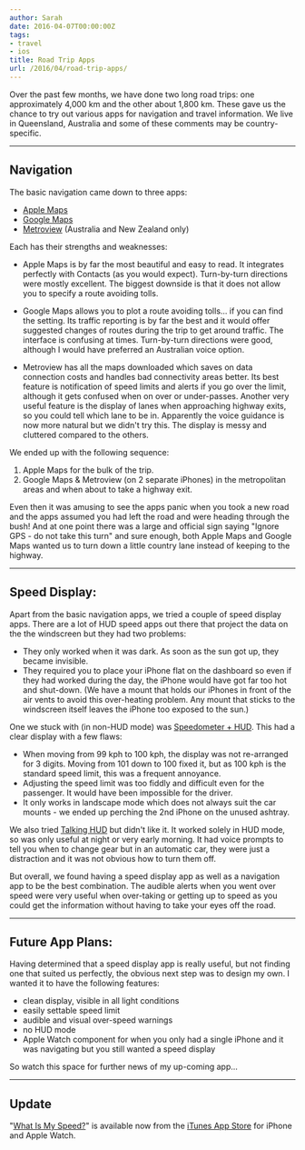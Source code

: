 ```yaml
---
author: Sarah
date: 2016-04-07T00:00:00Z
tags:
- travel
- ios
title: Road Trip Apps
url: /2016/04/road-trip-apps/
---
```


Over the past few months, we have done two long road trips: one approximately
4,000 km and the other about 1,800 km. These gave us the chance to try out
various apps for navigation and travel information. We live in Queensland,
Australia and some of these comments may be country-specific.

---

## Navigation

The basic navigation came down to three apps:

* [Apple Maps][1]
* [Google Maps][2]
* [Metroview][3] (Australia and New Zealand only)

Each has their strengths and weaknesses:

* Apple Maps is by far the most beautiful and easy to read. It integrates
  perfectly with Contacts (as you would expect). Turn-by-turn directions were
  mostly excellent. The biggest downside is that it does not allow you to
  specify a route avoiding tolls.

* Google Maps allows you to plot a route avoiding tolls... if you can find the
  setting. Its traffic reporting is by far the best and it would offer suggested
  changes of routes during the trip to get around traffic. The interface is
  confusing at times. Turn-by-turn directions were good, although I would have
  preferred an Australian voice option.

* Metroview has all the maps downloaded which saves on data connection costs and
  handles bad connectivity areas better. Its best feature is notification of
  speed limits and alerts if you go over the limit, although it gets confused
  when on over or under-passes. Another very useful feature is the display of
  lanes when approaching highway exits, so you could tell which lane to be in.
  Apparently the voice guidance is now more natural but we didn't try this. The
  display is messy and cluttered compared to the others.

We ended up with the following sequence:

1. Apple Maps for the bulk of the trip.
2. Google Maps & Metroview (on 2 separate iPhones) in the metropolitan areas and
   when about to take a highway exit.

Even then it was amusing to see the apps panic when you took a new road and the
apps assumed you had left the road and were heading through the bush! And at one
point there was a large and official sign saying "Ignore GPS - do not take this
turn" and sure enough, both Apple Maps and Google Maps wanted us to turn down a
little country lane instead of keeping to the highway.

---

## Speed Display:

Apart from the basic navigation apps, we tried a couple of speed display apps.
There are a lot of HUD speed apps out there that project the data on the the
windscreen but they had two problems:

* They only worked when it was dark. As soon as the sun got up, they became
  invisible.
* They required you to place your iPhone flat on the dashboard so even if they
  had worked during the day, the iPhone would have got far too hot and
  shut-down. (We have a mount that holds our iPhones in front of the air vents
  to avoid this over-heating problem. Any mount that sticks to the windscreen
  itself leaves the iPhone too exposed to the sun.)

One we stuck with (in non-HUD mode) was [Speedometer + HUD][4]. This had a clear
display with a few flaws:

* When moving from 99 kph to 100 kph, the display was not re-arranged for 3
  digits. Moving from 101 down to 100 fixed it, but as 100 kph is the standard
  speed limit, this was a frequent annoyance.
* Adjusting the speed limit was too fiddly and difficult even for the passenger.
  It would have been impossible for the driver.
* It only works in landscape mode which does not always suit the car mounts - we
  ended up perching the 2nd iPhone on the unused ashtray.

We also tried [Talking HUD][5] but didn't like it. It worked solely in HUD mode,
so was only useful at night or very early morning. It had voice prompts to tell
you when to change gear but in an automatic car, they were just a distraction
and it was not obvious how to turn them off.

But overall, we found having a speed display app as well as a navigation app to
be the best combination. The audible alerts when you went over speed were very
useful when over-taking or getting up to speed as you could get the information
without having to take your eyes off the road.

---

## Future App Plans:

Having determined that a speed display app is really useful, but not finding one
that suited us perfectly, the obvious next step was to design my own. I wanted
it to have the following features:

* clean display, visible in all light conditions
* easily settable speed limit
* audible and visual over-speed warnings
* no HUD mode
* Apple Watch component for when you only had a single iPhone and it was
  navigating but you still wanted a speed display

So watch this space for further news of my up-coming app...

---

## Update

"[What Is My Speed?][7]" is available now from the [iTunes App Store][6] for
iPhone and Apple Watch.

[1]: https://www.apple.com/ios/maps/
[2]: https://itunes.apple.com/app/google-maps-real-time-navigation/id585027354
[3]: https://itunes.apple.com/au/app/metroview-gps-navigation/id370753892
[4]: https://itunes.apple.com/app/speedometer-+-hud-digital/id375318117
[5]: https://itunes.apple.com/app/talking-hud-voice-prompt-speedometer/id873194479
[6]: https://itunes.apple.com/app/what-is-my-speed/id1091394524
[7]: /what-is-my-speed/
